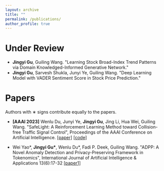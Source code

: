 ```yaml
---
layout: archive
title: ""
permalink: /publications/
author_profile: true
---
```


Under Review
======
* **Jingyi Gu**, Guiling Wang. "Learning Stock Broad-Index Trend Patterns via Domain Knowledged-Informed Generative Network."
* **Jingyi Gu**, Sarvesh Shukla, Junyi Ye, Guiling Wang. "Deep Learning Model with VADER Sentiment Score in Stock Price Prediction." 

Papers
======
Authors with ∗ signs contribute equally to the papers.

* **[AAAI 2023]** Wenlu Du, Junyi Ye, **Jingyi Gu**, Jing Li, Hua Wei, Guiling Wang. "SafeLight: A Reinforcement Learning Method toward Collision-free Traffic Signal Control", Proceedings of the AAAI Conference on Artificial Intelligence. [[paper]](https://arxiv.org/pdf/2211.10871v1.pdf) [[code]](https://gitlab.com/wenlu057/traffic-safety)

* Wei Yao\*, __Jingyi Gu\*__, Wenlu Du\*, Fadi P. Deek, Guiling Wang. "ADPP: A Novel Anomaly Detection and Privacy-Preserving Framework in Tokenomics", International Journal of Artificial Intelligence & Applications 13(6):17-32 [[paper1]](ADPP.pdf)
